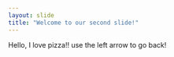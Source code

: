 ```yaml
---
layout: slide
title: "Welcome to our second slide!"
---
```

Hello, I love pizza!!
use the left arrow to go back!
